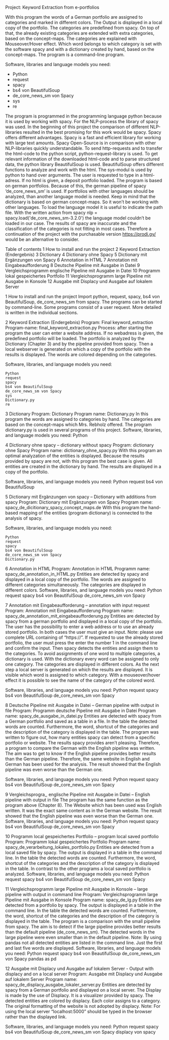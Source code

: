 Project: Keyword Extraction from e-portfolios

With this program the words of a German portfolio are assigned to categories and marked in different colors. The Output is displayed in a local copy of the portfolio.
The categories are predefined from spacy. On top of that, the already existing categories are extended with extra categories, based on the concept-maps. The categories are explained with Mouseover/Hover effect. 
Which word belongs to which category is set with the software spacy and with a dictionary created by hand, based on the concept-maps.
The program is a command-line program. 

Software, libraries and language models you need:
-	Python
-	request
-	spacy
-	bs4 von BeautifulSoup
-	de_core_news_sm von Spacy
-	sys
-	re

The program is programmed in the programming language python because it is used by working with spacy.
For the NLP-process the library of spacy was used. In the beginning of this project the comparison of different NLP-libraries resulted in the best promising for this work would be spacy. Spacy offers different advantages. Spacy is a fast and efficient library for working with large text amounts. Spacy Open-Source is in comparison with other NLP-libraries quickly understandable. 
To send http-requests and to transfer the html-code to the python script, python-request-library is used. 
To get relevant information of the downloaded html-code and to parse structured data, the python library BeautifulSoup is used. BeautifulSoup offers different functions to analyze and work with the html.
The sys-modul is used by python to hand over arguments. The user is requested to type in a html-adress. If no html is given, a deposit portfolio loaded. 
The program is based on german portfolios. Because of this, the german pipeline of spacy ‘de_core_news_sm’ is used. If portfolios with other languages should be analyzed, than another language model is needed. Keep in mind that the dictionary is based on german concept-maps. So it won’t be working with other languages. 
To load the language model it is useful to indicate the path file. With the written action from spacy nlp = spacy.load('de_core_news_sm-3.2.0') the language model couldn’t be loaded in our case. 
The results of spacy are inaccurate and the classification of the categories is not fitting in most cases. Therefore a continuation of the project with the purchasable version https://prodi.gy/ would be an alternative to consider.

Table of contents
1 How to install and run the project
2 Keyword Extraction (Endergebnis)
3 Dictionary
4 Dictionary ohne Spacy
5 Dictionary mit Ergänzungen von Spacy
6 Annotation in HTML
7 Annotation mit Eingabeaufforderung
8 Deutsche Pipeline mit Ausgabe in Datei
9 Vergleichsprogramm englische Pipeline mit Ausgabe in Datei
10 Programm lokal gespeichertes Portfolio
11 Vergleichsprogramm large Pipeline mit Ausgabe in Konsole
12 Ausgabe mit Displacy und Ausgabe auf lokalem Server

1 How to install and run the project
Import python, request, spacy, bs4 von BeautifulSoup, de_core_news_sm from spacy. The programs can be started by command-line. Some programs consist of a user request. More detailed is written in the individual sections.

2 Keyword Extraction (Endergebnis) Program: Final keyword_extraction Program-name: final_keyword_extraction.py
Process: after starting the program the user can enter a website address. If no webadress is given, the predefined portfolio will be loaded.
The portfolio is analyzed by the Dictionary (Chapter 3) and by the pipeline provided from spacy. Then a local webserver is generated on which a copy of the portfolio with the results is displayed. The words are colored depending on the categories. 
 
Software, libraries, and language models you need:

    Python
    request
    spacy
    bs4 von BeautifulSoup
    de_core_news_sm von Spacy
    sys
    Dictionary.py
    re

3 Dictionary
Program: Dictionary Program name: Dictionary.py
In this program the words are assigned to categories by hand. The categories are based on the concept-maps which Mrs. Rebholz offered. The program dictionary.py is used in several programs of this project.
Software, libraries, and language models you need:
Python 

4 Dictionary ohne spacy – dictionary without spacy
Program: dictionary ohne Spacy Program name: dictionary_ohne_spacy.py
With this program an optimal analyzation of the entities is displayed. Because the results provided by spacy are not, with this program the best case is given. All entities are created in the dictionary by hand. The results are displayed in a copy of the portfolio. 

Software, libraries, and language models you need:
    Python
    request
    bs4 von BeautifulSoup

5 Dictionary mit Ergänzungen von spacy – Dictionary with additions from spacy
Program: Dictionary mit Ergänzungen von Spacy
Program name: spacy_de_dicitionary_spacy_concept_maps.de
With this program the hand-based mapping of the entities (program dictionary) is connected to the analysis of spacy. 

Software, libraries, and language models you need:

    Python
    request
    spacy
    bs4 von BeautifulSoup
    de_core_news_sm von Spacy
    Dictionary.py

6 Annotation in HTML 
Program: Annotation in HTML Programm name: spacy_de_annotation_in_HTML.py
Entities are detected by spacy and displayed in a local copy of the portfolio. The words are assigned to different categories simultaneously. The categories are displayed in different colors. 
Software, libraries, and language models you need:
    Python
    request
    spacy
    bs4 von BeautifulSoup
    de_core_news_sm von Spacy

7 Annotation mit Eingabeaufforderung – annotation with input request 
Program: Annotation mit Eingabeaufforderung Program name: spacy_de_annotation_mit_eingabeaufforderung.py
Entities are detected by spacy from a german portfolio and displayed in a local copy of the portfolio. The user has the possibility to enter a web address or to use an already stored portfolio. In both cases the user must give an input. Note: please use complete URL containing of “https://”. 
If requested to use the already stored portfolio, the user must press the enter the number 1 in the command line and confirm the input.
Then spacy detects the entities and assign them to the categories. To avoid assignments of one word to multiple categories, a dictionary is used. With the dictionary every word can be assigned to only one category. The categories are displayed in different colors. 
As the next step a local server is generated on which the results are displayed. It is visible which word is assigned to which category. With a mouseover/hover effect it is possible to see the name of the category of the colored word. 

 Software, libraries, and language models you need:
    Python
    request
    spacy
    bs4 von BeautifulSoup
    de_core_news_sm von Spacy

8 Deutsche Pipeline mit Ausgabe in Datei – German pipeline with output in file
Program: Programm deutsche Pipeline mit Ausgabe in Datei Program name: spacy_de_ausgabe_in_datei.py
Entities are detected with spacy from a German portfolio and saved as a table in a file. In the table the detected words are counted. Furthermore, the word, shortcut of the categories and the description of the category is displayed in the table.
The program was written to figure out, how many entities spacy can detect from a specific portfolio or website. The results spacy provides aren’t pleasing. Therefore, a program to compare the German with the English pipeline was written. The aim was to get to know if the English pipeline provides better results than the German pipeline. Therefore, the same website in English and German has been used for the analysis. The result showed that the English pipeline was even worse than the German one.

Software, libraries, and language models you need:
    Python
    request
    spacy
    bs4 von BeautifulSoup
    de_core_news_sm von Spacy

9 Vergleichsprogra,, englische Pipeline mit Ausgabe in Datei – English pipeline with output in file
The program has the same function as the program above (Chapter 8). The Website which has been used was English written. It was the exact same content as in the German website. The result showed that the English pipeline was even worse than the German one.
Software, libraries, and language models you need:
    Python
    request
    spacy
    bs4 von BeautifulSoup
    de_core_news_sm von Spacy
	
10 Programm local gespeichertes Portfolio – program local saved portfolio
Program: Programm lokal gespeichertes Portfolio Program name: spacy_de_verarbeitung_lokales_portfolio.py
Entities are detected from a local saved file by spacy. The output is displayed in a table in the command line.
In the table the detected words are counted. Furthermore, the word, shortcut of the categories and the description of the category is displayed in the table.
In contrast to the other programs a local saved portfolio is analyzed. 
Software, libraries, and language models you need:
    Python
    request
    spacy
    bs4 von BeautifulSoup
    de_core_news_sm von Spacy

11 Vergleichsprogramm large Pipeline mit Ausgabe in Konsole – large pipeline with output in command line
Program: Vergleichsprogramm large Pipeline mit Ausgabe in Konsole Program name: spacy_de_lg.py
Entities are detected from a portfolio by spacy. The output is displayed in a table in the command line. In the table the detected words are counted. Furthermore, the word, shortcut of the categories and the description of the category is displayed in the table.
The program is a comparison with the small pipeline from spacy. The aim is to detect if the large pipeline provides better results than the default pipeline (de_core_news_sm). The detected words in the large pipeline were even smaller than in the default pipeline. 
Note: By using pandas not all detected entities are listed in the command line. Just the first and last five words are displayed. 
Software, libraries, and language models you need:
    Python
    request
    spacy
    bs4 von BeautifulSoup
    de_core_news_sm von Spacy
    pandas as pd

12 Ausgabe mit Displacy und Ausgabe auf lokalem Server - Output with displacy and on a local server
Program: Ausgabe mit Displacy und Ausgabe auf lokalem Server Program name: spacy_de_displacy_ausgabe_lokaler_server.py
Entities are detected by spacy from a German portfolio and displayed on a local server. The Display is made by the use of Displacy. It is a visualizer provided by spacy.
The detected entities are colored by displacy. Each color assigns to a category. The original formatting of the website is not adopted by displacy. 
Note: For using the local server “localhost:5000” should be typed in the browser rather than the displayed link.

Software, libraries, and language models you need:
    Python
    request
    spacy
    bs4 von BeautifulSoup
    de_core_news_sm von Spacy
    displacy von spacy

